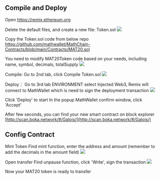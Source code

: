 ## Compile and Deploy

Open https://remix.ethereum.org

Delete the default files, and create a new file: Token.sol
![](http://qiniu.eth.fm/2020-11-06-16046499469366.jpg)

Copy the Token.sol code from below repo
https://github.com/mathwallet/MathChain-Contracts/blob/main/Contracts/MAT20.sol

You need to modify MAT20Token code based on your needs, including name, symbol, decimals, totalSupply
![](http://qiniu.eth.fm/2020-11-06-16046500570434.jpg)

Compile:
Go to 2nd tab, click Compile Token.sol
![](http://qiniu.eth.fm/2020-11-06-16046501720182.jpg)

Deploy：
Go to 3rd tab
ENVIRONMENT select Injected Web3, Remix will connect to MathWallet which is need to sign the deployment transaction
![](http://qiniu.eth.fm/2020-11-06-16046502362638.jpg)

Click 'Deploy' to start
In the popup MathWallet confirm window, click 'Accept'

After few seconds, you can find your new smart contract on block explorer
[http://scan.boka.network/#/Galois/](http://scan.boka.network/#/Galois/)

## Config Contract

Mint Token
Find mint function, enter the address and amount (remember to add the decimals in the amount field)
![](http://qiniu.eth.fm/2020-11-06-16046508859398.jpg)

Open transfer
Find unpause function, click 'Write', sign the transaction
![](http://qiniu.eth.fm/2020-11-06-16046510225935.jpg)

Now your MAT20 token is ready to transfer